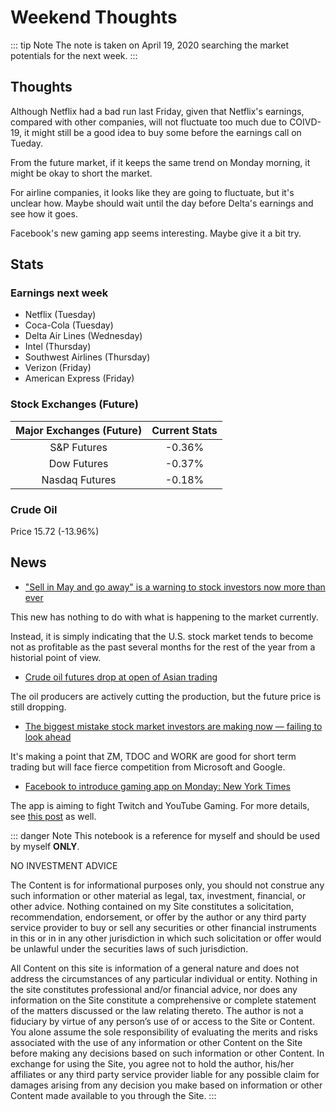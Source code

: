 # Weekend Thoughts

::: tip Note
The note is taken on April 19, 2020 searching the market potentials for the next week.
:::

## Thoughts

Although Netflix had a bad run last Friday, given that Netflix's earnings, compared with other companies, will not fluctuate too much due to COIVD-19, it might still be a good idea to buy some before the earnings call on Tueday.

From the future market, if it keeps the same trend on Monday morning, it might be okay to short the market.

For airline companies, it looks like they are going to fluctuate, but it's unclear how. Maybe should wait until the day before Delta's earnings and see how it goes.

Facebook's new gaming app seems interesting. Maybe give it a bit try.

## Stats

### Earnings next week

- Netflix (Tuesday)
- Coca-Cola (Tuesday)
- Delta Air Lines (Wednesday)
- Intel (Thursday)
- Southwest Airlines (Thursday)
- Verizon (Friday)
- American Express (Friday)

### Stock Exchanges (Future)

| Major Exchanges (Future) | Current Stats |
| :----------------------: | :-----------: |
|       S&P Futures        |    -0.36%     |
|       Dow Futures        |    -0.37%     |
|      Nasdaq Futures      |    -0.18%     |

### Crude Oil

Price 15.72 (-13.96%)

## News

- ["Sell in May and go away" is a warning to stock investors now more than ever](https://finance.yahoo.com/m/a85df9ce-53db-3f6a-b3a1-e3b4db082a93/%E2%80%98sell-in-may-and-go-away%E2%80%99-is.html)

This new has nothing to do with what is happening to the market currently.

Instead, it is simply indicating that the U.S. stock market tends to become not as profitable as the past several months for the rest of the year from a historial point of view.

- [Crude oil futures drop at open of Asian trading](https://finance.yahoo.com/news/crude-oil-futures-drop-open-221527150.html)

The oil producers are actively cutting the production, but the future price is still dropping.

- [The biggest mistake stock market investors are making now — failing to look ahead](https://www.marketwatch.com/story/the-biggest-mistake-stock-market-investors-are-making-now-failing-to-look-ahead-2020-04-16?siteid=yhoof2&yptr=yahoo)

It's making a point that ZM, TDOC and WORK are good for short term trading but will face fierce competition from Microsoft and Google.

- [Facebook to introduce gaming app on Monday: New York Times](https://robinhood.com/news/article/41337155-b0f5-3766-bdf9-1d88b7c58b4e)

The app is aiming to fight Twitch and YouTube Gaming. For more details, see [this post](https://www.theverge.com/2020/4/19/21227120/facebook-gaming-app-livestream-youtube-twitch-esports-android) as well.

::: danger Note
This notebook is a reference for myself and should be used by myself **ONLY**.

NO INVESTMENT ADVICE

The Content is for informational purposes only, you should not construe any such information or other material as legal, tax, investment, financial, or other advice. Nothing contained on my Site constitutes a solicitation, recommendation, endorsement, or offer by the author or any third party service provider to buy or sell any securities or other financial instruments in this or in in any other jurisdiction in which such solicitation or offer would be unlawful under the securities laws of such jurisdiction.

All Content on this site is information of a general nature and does not address the circumstances of any particular individual or entity. Nothing in the site constitutes professional and/or financial advice, nor does any information on the Site constitute a comprehensive or complete statement of the matters discussed or the law relating thereto. The author is not a fiduciary by virtue of any person’s use of or access to the Site or Content. You alone assume the sole responsibility of evaluating the merits and risks associated with the use of any information or other Content on the Site before making any decisions based on such information or other Content. In exchange for using the Site, you agree not to hold the author, his/her affiliates or any third party service provider liable for any possible claim for damages arising from any decision you make based on information or other Content made available to you through the Site.
:::
